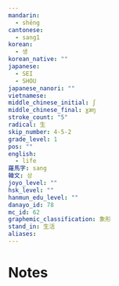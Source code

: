 ```yaml
---
mandarin:
  - shēng
cantonese:
  - sang1
korean:
  - 생
korean_native: ""
japanese:
  - SEI
  - SHOU
japanese_nanori: ""
vietnamese:
middle_chinese_initial: ʃ
middle_chinese_final: ɣæŋ
stroke_count: "5"
radical: 生
skip_number: 4-5-2
grade_level: 1
pos: ""
english:
  - life
羅馬字: sang
韓文: 상
joyo_level: ""
hsk_level: ""
hanmun_edu_level: ""
danayo_id: 78
mc_id: 62
graphemic_classification: 象形
stand_in: 生活
aliases:
---
```


# Notes
